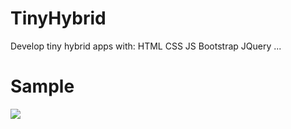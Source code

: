 # TinyHybrid
Develop tiny hybrid apps with:
HTML
CSS
JS
Bootstrap
JQuery
...

# Sample
![](https://github.com/bennywong0515/TinyHybrid/raw/master/4.%20Drag%20to%20sort/screen.gif)
